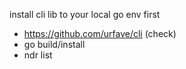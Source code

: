 install cli lib to your local go env first
- https://github.com/urfave/cli (check)
- go build/install
- ndr list
